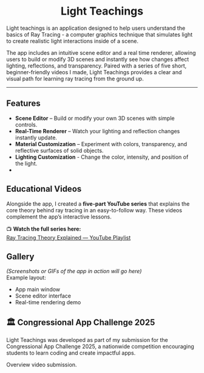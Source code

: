 <h1 align="center">Light Teachings</h1>

Light teachings is an application designed to help users understand the basics of Ray Tracing - a computer graphics technique that simulates light to create realistic light interactions inside of a scene.

The app includes an intuitive scene editor and a real time renderer, allowing users to build or modify 3D scenes and instantly see how changes affect lighting, reflections, and transparency. Paired with a series of five short, beginner-friendly videos I made, Light Teachings provides a clear and visual path for learning ray tracing from the ground up.

---

## Features

- **Scene Editor** – Build or modify your own 3D scenes with simple controls.  
- **Real-Time Renderer** – Watch your lighting and reflection changes instantly update.  
- **Material Customization** – Experiment with colors, transparency, and reflective surfaces of solid objects.
- **Lighting Customization** - Change the color, intensity, and position of the light.
- 
## Educational Videos

Alongside the app, I created a **five-part YouTube series** that explains the core theory behind ray tracing in an easy-to-follow way. These videos complement the app’s interactive lessons.

📺 **Watch the full series here:**  
[Ray Tracing Theory Explained — YouTube Playlist](https://www.youtube.com/playlist?list=PLHfBfCN_zWLxamu8B6hRqdhhFYa-0K01a)

## Gallery

*(Screenshots or GIFs of the app in action will go here)*  
Example layout:

- App main window  
- Scene editor interface  
- Real-time rendering demo  
  
## 🏛️ Congressional App Challenge 2025

Light Teachings was developed as part of my submission for the Congressional App Challenge 2025, a nationwide competition encouraging students to learn coding and create impactful apps.

Overview video submission.
